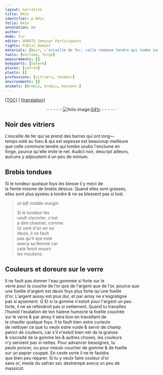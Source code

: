 ```yaml
---
layout: narrative
title: 041v
identifier: p-041v
folio: 041v
annotation: no
author:
mode: tcn
editor: GR8975 Seminar Participants
rights: Public Domain
materials: [Noir, L'escaille de fer, celle commune tendre qui tombe soubs l'enclume, nel, noir, minium, fiente, doreure, verre, eau gommée, argent, or, gomme, papier, safran, massicot]
tools: [enclume, forge]
measurements: []
bodyparts: [halene]
places: [safran]
plants: []
professions: [vitriers, tondeur]
environments: []
animals: [Brebis, brebis, moutons.]
---
```


<p><a href="{{ site.baseurl }}/normalized/">[TOC]</a> | <a href="{{ site.baseurl }}/texts/p-041v_tl/" target="_blank">[translation]</a></p><div class="folio" align="center">- - - - - <a href="http://gallica.bnf.fr/ark:/12148/btv1b10500001g/f88.image" target="_blank"><img src="https://cu-mkp.github.io/2017-workshop-edition/assets/photo-icon.png" alt="folio image: " style="display:inline-block; margin-bottom:-3px;"/>041v</a> - - - - - </div>  
  

## <span class="m">Noir</span> des <span class="pro">vitriers</span>

 
<span class="m">L'escaille de fer</span> qui se prend des barres qui ont <span class="tmp">long—<br/> temps</span> esté au foeu & qui est espesse est beaucoup meilleure<br/> que <span class="m">celle commune tendre qui tombe soubs l'<span class="tl">enclume</span></span> en<br/> <span class="tl">forge</span>, pource qu'elle imite le <span class="m">nel</span>. Audict <span class="m">noir</span>, descript ailleurs,<br/> aulcuns y adjoustent <span class="del">d</span> un peu de <span class="m">minium</span>. 
 
 
  

## <span class="al">Brebis</span> tondues

 
Si le <span class="pro">tondeur</span> quelque foys les blesse il y mect <span class="del"><span class="ill"></span></span> de<br/> la <span class="m">fiente</span> mesme de <span class="al">brebis</span> dessus. Quand elles sont grasses,<br/> elles sont plus aysées à tondre & ne se blessent pas si tost.
 
> *at left middle margin*
> 
> 
>   Si le <span class="pro">tondeur</span> les<br/> veult viscorter, c'est<br/> à dire chastrer, co<span class="exp">mm</span>e<br/> ilz sont d'un an ou<br/> deulx, il ne fault<br/> pas qu'il aye esté<br/> avecq sa femme car<br/> cela feroit mourir<br/> les <span class="al">moutons.</span> 
 
 
  

## Couleurs et <span class="m">doreure</span> sur le <span class="m">verre</span>

 
Il ne fault pas donner l'<span class="m">eau gommée</span> si forte sur le<br/> <span class="m">verre</span> pour la couche de <span class="del">l’or que de</span> l'<span class="m">argent</span> que de l'<span class="m">or</span>, pource q<span class="exp">ue</span><br/> une foeille d'<span class="m">argent</span> est deulx foys plus forte qu'une foeille<br/> d'<span class="m">or</span>. L'<span class="m">argent</span> aussy est plus dur, et par ainsy ne s'esgratigne<br/> pas si aysem<span class="exp">ent</span>. <span class="del">Q</span> Et si la <span class="m">gomme</span> n'estoit pour l'<span class="m">argent</span> un peu<br/> forte, il ne se refendroit pas si nettem<span class="exp">ent</span>. Quand tu travailles<br/> <span class="del">l’humid</span> l'exalation de ton <span class="bp">halene</span> humecte la foeille couchée<br/> sur le <span class="m">verre</span> & par ainsy il sera bon en travaillant de<br/> le chaufer quelque foys. Il te fault bien estre curieulx<br/> de nettoyer ce que tu veulx estre vuide & servir de champ<br/> painct de couleurs, car s'il n'estoit bien net de la graisse<br/> & viscosité de la <span class="m">gomme</span> <span class="del">les</span> & aultres choses, les couleurs<br/> n'y seroient pas si nettes. Pour advancer besoignes, tu<br/> peulx poncer, ou pour mieulx coucher de <span class="m">gomme</span> & de foeille<br/> sur un <span class="m">papier</span> couppé. En ceste sorte il ne te fauldra<br/> que bien peu reparer. Si tu y veulx faire couleur d'<span class="m">or</span><br/> sans <span class="m">or</span>, mesle du <span class="m"><span class="pl">safran</span></span> sec destrempé avecq un peu de<br/> <span class="m">massicot</span>. 
 
